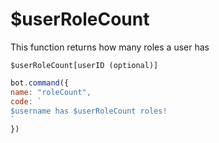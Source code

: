 # $userRoleCount

This function returns how many roles a user has

```
$userRoleCount[userID (optional)]
```

```javascript
bot.command({
name: "roleCount",
code: `
$username has $userRoleCount roles!
`
})
```
